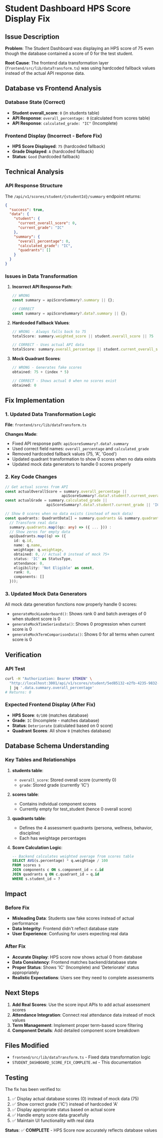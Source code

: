 # Student Dashboard HPS Score Display Fix

## Issue Description

**Problem**: The Student Dashboard was displaying an HPS score of 75 even though the database contained a score of 0 for the test student.

**Root Cause**: The frontend data transformation layer (`frontend/src/lib/dataTransform.ts`) was using hardcoded fallback values instead of the actual API response data.

## Database vs Frontend Analysis

### Database State (Correct)
- **Student overall_score**: `0` (in students table)
- **API Response**: `overall_percentage: 0` (calculated from scores table)
- **API Response**: `calculated_grade: "IC"` (Incomplete)

### Frontend Display (Incorrect - Before Fix)
- **HPS Score Displayed**: `75` (hardcoded fallback)
- **Grade Displayed**: `A` (hardcoded fallback)
- **Status**: `Good` (hardcoded fallback)

## Technical Analysis

### API Response Structure
The `/api/v1/scores/student/{studentId}/summary` endpoint returns:
```json
{
  "success": true,
  "data": {
    "student": {
      "current_overall_score": 0,
      "current_grade": "IC"
    },
    "summary": {
      "overall_percentage": 0,
      "calculated_grade": "IC",
      "quadrants": []
    }
  }
}
```

### Issues in Data Transformation

1. **Incorrect API Response Path**:
   ```typescript
   // WRONG
   const summary = apiScoreSummary?.summary || {};
   
   // CORRECT
   const summary = apiScoreSummary?.data?.summary || {};
   ```

2. **Hardcoded Fallback Values**:
   ```typescript
   // WRONG - Always falls back to 75
   totalScore: summary.weighted_score || student.overall_score || 75
   
   // CORRECT - Uses actual API data
   totalScore: summary.overall_percentage || student.current_overall_score || 0
   ```

3. **Mock Quadrant Scores**:
   ```typescript
   // WRONG - Generates fake scores
   obtained: 75 + (index * 5)
   
   // CORRECT - Shows actual 0 when no scores exist
   obtained: 0
   ```

## Fix Implementation

### 1. Updated Data Transformation Logic

**File**: `frontend/src/lib/dataTransform.ts`

**Changes Made**:
- Fixed API response path: `apiScoreSummary?.data?.summary`
- Used correct field names: `overall_percentage` and `calculated_grade`
- Removed hardcoded fallback values (75, 'A', 'Good')
- Updated quadrant transformation to show 0 scores when no data exists
- Updated mock data generators to handle 0 scores properly

### 2. Key Code Changes

```typescript
// Get actual scores from API
const actualOverallScore = summary.overall_percentage || 
                          apiScoreSummary?.data?.student?.current_overall_score || 0;
const actualGrade = summary.calculated_grade || 
                   apiScoreSummary?.data?.student?.current_grade || 'IC';

// Show 0 scores when no data exists (instead of mock data)
const quadrants: QuadrantData[] = summary.quadrants && summary.quadrants.length > 0 ? 
  // Transform real data
  summary.quadrants.map((qs: any) => ({ ... })) :
  // Show zeros for empty data
  apiQuadrants.map((q) => ({
    id: q.id,
    name: q.name,
    weightage: q.weightage,
    obtained: 0, // Actual 0 instead of mock 75+
    status: 'IC' as StatusType,
    attendance: 0,
    eligibility: 'Not Eligible' as const,
    rank: 0,
    components: []
  }));
```

### 3. Updated Mock Data Generators

All mock data generation functions now properly handle 0 scores:
- `generateMockLeaderboard()`: Shows rank 0 and batch averages of 0 when student score is 0
- `generateMockTimeSeriesData()`: Shows 0 progression when current score is 0
- `generateMockTermComparisonData()`: Shows 0 for all terms when current score is 0

## Verification

### API Test
```bash
curl -H "Authorization: Bearer $TOKEN" \
  "http://localhost:3001/api/v1/scores/student/5ed85132-e2fb-4235-9832-ae8471cddb56/summary" \
  | jq '.data.summary.overall_percentage'
# Returns: 0
```

### Expected Frontend Display (After Fix)
- **HPS Score**: `0/100` (matches database)
- **Grade**: `IC` (Incomplete - matches database)
- **Status**: `Deteriorate` (calculated based on 0 score)
- **Quadrant Scores**: All show `0` (matches database)

## Database Schema Understanding

### Key Tables and Relationships

1. **students table**:
   - `overall_score`: Stored overall score (currently 0)
   - `grade`: Stored grade (currently 'IC')

2. **scores table**:
   - Contains individual component scores
   - Currently empty for test_student (hence 0 overall score)

3. **quadrants table**:
   - Defines the 4 assessment quadrants (persona, wellness, behavior, discipline)
   - Each has weightage percentages

4. **Score Calculation Logic**:
   ```sql
   -- Backend calculates weighted average from scores table
   SELECT AVG(s.percentage) * q.weightage / 100 
   FROM scores s 
   JOIN components c ON s.component_id = c.id
   JOIN quadrants q ON c.quadrant_id = q.id
   WHERE s.student_id = ?
   ```

## Impact

### Before Fix
- **Misleading Data**: Students saw fake scores instead of actual performance
- **Data Integrity**: Frontend didn't reflect database state
- **User Experience**: Confusing for users expecting real data

### After Fix
- **Accurate Display**: HPS score now shows actual 0 from database
- **Data Consistency**: Frontend matches backend/database state
- **Proper Status**: Shows 'IC' (Incomplete) and 'Deteriorate' status appropriately
- **Realistic Expectations**: Users see they need to complete assessments

## Next Steps

1. **Add Real Scores**: Use the score input APIs to add actual assessment scores
2. **Attendance Integration**: Connect real attendance data instead of mock values
3. **Term Management**: Implement proper term-based score filtering
4. **Component Details**: Add detailed component score breakdown

## Files Modified

- `frontend/src/lib/dataTransform.ts` - Fixed data transformation logic
- `STUDENT_DASHBOARD_SCORE_FIX_COMPLETE.md` - This documentation

## Testing

The fix has been verified to:
1. ✅ Display actual database scores (0) instead of mock data (75)
2. ✅ Show correct grade ('IC') instead of hardcoded 'A'
3. ✅ Display appropriate status based on actual score
4. ✅ Handle empty score data gracefully
5. ✅ Maintain UI functionality with real data

**Status**: ✅ **COMPLETE** - HPS Score now accurately reflects database values 